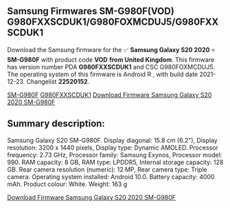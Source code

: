 <h2>Samsung Firmwares SM-G980F(VOD) G980FXXSCDUK1/G980FOXMCDUJ5/G980FXXSCDUK1</h2>
Download the Samsung firmware for the ✅ <strong>Samsung Galaxy S20 2020 </strong> ⭐ <strong>SM-G980F</strong> with product code <strong>VOD</strong> <strong> from United Kingdom</strong>. This firmware has version number PDA <strong>G980FXXSCDUK1</strong> and CSC G980FOXMCDUJ5. The operating system of this firmware is Android R , with build date 2021-12-23. Changelist <strong>22520152</strong>.

[SM-G980F](https://samfirm.shop/samsung/model/SM-G980F)
[G980FXXSCDUK1](https://samfirm.shop/samsung/pda/G980FXXSCDUK1)
[Download Firmware Samsung Galaxy S20 2020 SM-G980F](https://samfirm.shop/samsung/firmware/484851)
<h2>Summary description:</h2>
<p>Samsung Galaxy S20 SM-G980F. Display diagonal: 15.8 cm (6.2"), Display resolution: 3200 x 1440 pixels, Display type: Dynamic AMOLED. Processor frequency: 2.73 GHz, Processor family: Samsung Exynos, Processor model: 990. RAM capacity: 8 GB, RAM type: LPDDR5, Internal storage capacity: 128 GB. Rear camera resolution (numeric): 12 MP, Rear camera type: Triple camera. Operating system installed: Android 10.0. Battery capacity: 4000 mAh. Product colour: White. Weight: 163 g</p>


[Download Firmware Samsung Galaxy S20 2020 SM-G980F](https://samfirm.shop/samsung/firmware/484851)
